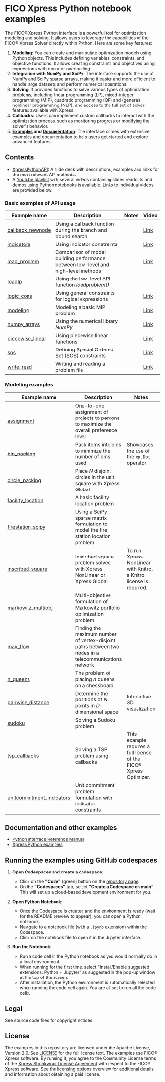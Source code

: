 # FICO Xpress Python notebook examples

The FICO&reg; Xpress Python interface is a powerful tool for optimization modeling and solving. It allows users to leverage the capabilities of the FICO&reg; Xpress Solver directly within Python. Here are some key features:

1. **Modeling**: You can create and manipulate optimization models using Python objects. This includes defining variables, constraints, and objective functions. It allows creating constraints and objectives using expressions with operator overloading.
2. **Integration with NumPy and SciPy**: The interface supports the use of NumPy and SciPy sparse arrays, making it easier and more efficient to handle large datasets and perform numerical operations.
3. **Solving**: It provides functions to solve various types of optimization problems, including linear programming (LP), mixed-integer programming (MIP), quadratic programming (QP) and (general) nonlinear programming (NLP), and access to the full set of solver features available with Xpress.
4. **Callbacks**: Users can implement custom callbacks to interact with the optimization process, such as monitoring progress or modifying the solver's behavior.
5. **[Examples](https://www.fico.com/fico-xpress-optimization/docs/latest/solver/optimizer/python/HTML/chExamples.html) and [Documentation](https://www.fico.com/fico-xpress-optimization/docs/latest/solver/optimizer/python/HTML)**: The interface comes with extensive examples and documentation to help users get started and explore advanced features.

## Contents

* [XpressPythonAPI](XpressPythonAPI.pdf): A slide deck with descriptions, examples and links for the most relevant API methods. 
* A [Youtube playlist](https://www.youtube.com/playlist?list=PL5Gy03AelO437-l8n4GyTwUbpZEIhJyDn) with several videos containing slides readouts and demos using Python notebooks is available. Links to individual videos are provided below.

### Basic examples of API usage

Example name | Description | Notes | Video
-------------|-------------|-------|------
[callback_newnode](basic_api_examples/callback_newnode.ipynb) | Using a callback function during the branch and bound search | | [Link](https://youtu.be/Ej75QhxTQYg?si=Ha8xCx3ItliNTxna&t=183)
[indicators](basic_api_examples/indicators.ipynb) | Using indicator constraints | | [Link](https://youtu.be/GPYZkf3J1Zk?si=YYL5jnHdClz7_APD&t=49)
[load_problem](basic_api_examples/load_problem.ipynb) | Comparison of model building performance between low-level and high-level methods | | [Link](https://youtu.be/z0YnDks8AJU?si=DUkQFIe80_RHHjV2&t=149)
[loadlp](basic_api_examples/loadlp.ipynb) | Using the low-level API function *loadproblem()* | |
[logic_cons](basic_api_examples/logic_cons.ipynb) | Using general constraints for logical expressions | | [Link](https://youtu.be/HppWH2xS4ks?si=D2ddQD365Fb15xl2&t=146)
[modeling](basic_api_examples/modeling.ipynb) | Modeling a basic MIP problem | | [Link](https://youtu.be/t9jvl9pCHOg?si=9arlsZFnqwvtBA85&t=291)
[numpy_arrays](basic_api_examples/numpy_arrays.ipynb) | Using the numerical library *NumPy* | | [Link](https://youtu.be/JK4GqNp_h9E?si=BkWsZk1xPqK9JY4C&t=114)
[piecewise_linear](basic_api_examples/piecewise_linear.ipynb) | Using piecewise linear functions | | [Link](https://youtu.be/IefpyeLH8BE?si=eEIQmXhiD50n61yB&t=125)
[sos](basic_api_examples/sos.ipynb) | Defining Special Ordered Set (SOS) constraints | | [Link](https://youtu.be/zgK96WHroRI?si=UIw45GZrwl1twlRb&t=84)
[write_read](basic_api_examples/write_read.ipynb) | Writing and reading a problem file | | [Link](https://youtu.be/boZ4EbydWQ4?si=QG1JFfoyD-rwpqSu&t=62)

### Modeling examples

Example name | Description | Notes | Video
-------------|-------------|-------|------
[assignment](modeling_examples/assignment.ipynb) | One-to-one assignment of projects to persons to maximize the overall preference level | |
[bin_packing](modeling_examples/bin_packing.ipynb) | Pack items into bins to minimize the number of bins used | Showcases the use of the `xp.Dot` operator |
[circle_packing](modeling_examples/circle_packing.ipynb) | Place $N$ disjoint circles in the unit square with Xpress Global | |
[facility_location](modeling_examples/facility_location.ipynb) | A basic facility location problem | |
[firestation_scipy](modeling_examples/firestation_scipy.ipynb) | Using a SciPy sparse matrix formulation to model the fire station location problem | |
[inscribed_square](modeling_examples/inscribed_square.ipynb) | Inscribed square problem solved with Xpress NonLinear or Xpress Global | To run Xpress NonLinear with Knitro, a Knitro license is required. | [Link](https://youtu.be/kOmJ1NltlnY?si=C7AZKQjR8xiA7VBs&t=86)
[markowitz_multiobj](modeling_examples/markowitz_multiobj.ipynb) | Multi-objective formulation of Markowitz portfolio optimization problem | | [Link](https://youtu.be/DkEmAyCttyA?si=pUeOItR7YQ1QO8Qy&t=192)
[max_flow](modeling_examples/max_flow.ipynb) | Finding the maximum number of vertex-disjoint paths between two nodes in a telecommunications network | |
[n_queens](modeling_examples/n_queens.ipynb) | The problem of placing $n$ queens on a chessboard | |
[pairwise_distance](modeling_examples/pairwise_distance.ipynb) | Determine the positions of $N$ points in $D$-dimensional space | Interactive 3D visualization |
[sudoku](modeling_examples/sudoku.ipynb) | Solving a Sudoku problem | |
[tsp_callbacks](modeling_examples/tsp_callbacks.ipynb) | Solving a TSP problem using callbacks | This example requires a full license of the FICO&reg; Xpress Optimizer. |
[unitcommitment_indicators](modeling_examples/unitcommitment_indicators.ipynb) | Unit commitment problem formulation with indicator constraints | |

## Documentation and other examples

* [Python Interface Reference Manual](https://www.fico.com/fico-xpress-optimization/docs/latest/solver/optimizer/python/HTML)
* [Xpress Python examples](https://www.fico.com/fico-xpress-optimization/docs/latest/solver/optimizer/python/HTML/chExamples.html)

## Running the examples using GitHub codespaces

1. **Open Codespaces and create a codespace**:
   - Click on the **"Code"** (green) button on the [repository page](https://github.com/fico-xpress/python-notebooks).
   - On the **"Codespaces"** tab, select **"Create a Codespace on main"**. This will set up a cloud-based development environment for you.

2. **Open Python Notebook**:
   - Once the Codespace is created and the environment is ready (wait for the README preview to appear), you can open a Python notebook.
   - Navigate to a notebook file (with a `.ipynb` extension) within the Codespace.
   - Click on the notebook file to open it in the Jupyter interface.

3. **Run the Notebook**:
   - Run a code cell in the Python notebook as you would normally do in a local environment.
   - When running for the first time, select "Install/Enable suggested extensions: Python + Jupyter" as suggested in the pop-up window at the top of the screen.
   - After installation, the Python environment is automatically selected when running the code cell again. You are all set to run all the code cells.

## Legal

See source code files for copyright notices.

## License

The examples in this repository are licensed under the Apache License, Version 2.0. See [LICENSE](LICENSE) for the full license text. The examples use FICO&reg; Xpress software. By running it, you agree to the Community License terms of the [Xpress Shrinkwrap License Agreement](https://community.fico.com/s/contentdocument/06980000002h0i5AAA) with respect to the FICO&reg; Xpress software. See the [licensing options](https://www.fico.com/en/fico-xpress-trial-and-licensing-options) overview for additional details and information about obtaining a paid license.